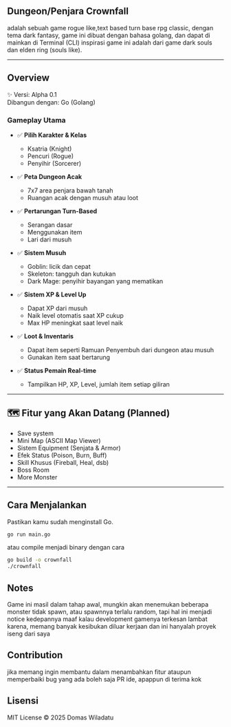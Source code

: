 ## Dungeon/Penjara Crownfall

adalah sebuah game rogue like,text based turn base rpg classic, dengan tema dark fantasy, game ini dibuat dengan bahasa golang, dan dapat di mainkan di Terminal (CLI)
inspirasi game ini adalah dari game dark souls dan elden ring (souls like).

---

## Overview

✨ Versi: Alpha 0.1  
   Dibangun dengan: Go (Golang)

### Gameplay Utama

- ✅ **Pilih Karakter & Kelas**
  - Ksatria (Knight)
  - Pencuri (Rogue)
  - Penyihir (Sorcerer)

- ✅ **Peta Dungeon Acak**
  - 7x7 area penjara bawah tanah
  - Ruangan acak dengan musuh atau loot

- ✅ **Pertarungan Turn-Based**
  - Serangan dasar
  - Menggunakan item
  - Lari dari musuh

- ✅ **Sistem Musuh**
  - Goblin: licik dan cepat
  - Skeleton: tangguh dan kutukan
  - Dark Mage: penyihir bayangan yang mematikan

- ✅ **Sistem XP & Level Up**
  - Dapat XP dari musuh
  - Naik level otomatis saat XP cukup
  - Max HP meningkat saat level naik

- ✅ **Loot & Inventaris**
  - Dapat item seperti Ramuan Penyembuh dari dungeon atau musuh
  - Gunakan item saat bertarung

- ✅ **Status Pemain Real-time**
  - Tampilkan HP, XP, Level, jumlah item setiap giliran

---

## 🗺️ Fitur yang Akan Datang (Planned)

- Save system
- Mini Map (ASCII Map Viewer)
- Sistem Equipment (Senjata & Armor)
- Efek Status (Poison, Burn, Buff)
- Skill Khusus (Fireball, Heal, dsb)
- Boss Room
- More Monster

----

## Cara Menjalankan

Pastikan kamu sudah menginstall Go.

```bash
go run main.go
```

atau compile menjadi binary dengan cara

```bash
go build -o crownfall
./crownfall
```

## Notes

Game ini masil dalam tahap awal, mungkin akan menemukan beberapa monster tidak spawn, atau spawnnya terlalu random, tapi hal ini menjadi notice kedepannya
maaf kalau development gamenya terkesan lambat karena, memang banyak kesibukan diluar kerjaan dan ini hanyalah proyek iseng dari saya

## Contribution

jika memang ingin membantu dalam menambahkan fitur ataupun memperbaiki bug yang ada boleh saja PR ide, apappun di terima kok

## Lisensi
MIT License © 2025 Domas Wiladatu
